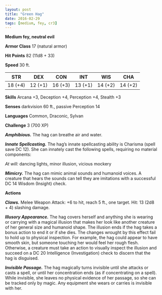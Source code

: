 ```yaml
---
layout: post
title: "Green Hag"
date: 2016-02-29
tags: [medium, fey, cr3]
---
```


**Medium fey, neutral evil**

**Armor Class** 17 (natural armor)

**Hit Points** 82 (11d8 + 33)

**Speed** 30 ft.

|   STR   |   DEX   |   CON   |   INT   |   WIS   |   CHA   |
|:-----:|:-----:|:-----:|:-----:|:-----:|:-----:|
| 18 (+4) | 12 (+1) | 16 (+3) | 13 (+1) | 14 (+2) | 14 (+2) |

**Skills** Arcana +3, Deception +4, Perception +4, Stealth +3 

**Senses** darkvision 60 ft., passive Perception 14 

**Languages** Common, Draconic, Sylvan 

**Challenge** 3 (700 XP)

***Amphibious.*** The hag can breathe air and water. 

***Innate Spellcasting.*** The hag’s innate spellcasting ability is Charisma (spell save DC 12). She can innately cast the following spells, requiring no material components: 

*At will:* dancing lights, minor illusion, vicious mockery 

***Mimicry.*** The hag can mimic animal sounds and humanoid voices. A creature that hears the sounds can tell they are imitations with a successful DC 14 Wisdom (Insight) check. 

**Actions**

***Claws.*** Melee Weapon Attack: +6 to hit, reach 5 ft., one target. Hit: 13 (2d8 + 4) slashing damage. 

***Illusory Appearance.*** The hag covers herself and anything she is wearing or carrying with a magical illusion that makes her look like another creature of her general size and humanoid shape. The illusion ends if the hag takes a bonus action to end it or if she dies. The changes wrought by this effect fail to hold up to physical inspection. For example, the hag could appear to have smooth skin, but someone touching her would feel her rough flesh. Otherwise, a creature must take an action to visually inspect the illusion and succeed on a DC 20 Intelligence (Investigation) check to discern that the hag is disguised. 

***Invisible Passage.*** The hag magically turns invisible until she attacks or casts a spell, or until her concentration ends (as if concentrating on a spell). While invisible, she leaves no physical evidence of her passage, so she can be tracked only by magic. Any equipment she wears or carries is invisible with her.
